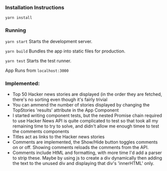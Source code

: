 ### Installation Instructions

  ```yarn install```

### Running

  ```yarn start```
    Starts the development server.

  ```yarn build```
    Bundles the app into static files for production.

  ```yarn test```
    Starts the test runner.

App Runs from `localhost:3000`



### Implemented:
* Top 50 Hacker news stories are displayed (in the order they are fetched, there's no sorting even though it's
fairly trivial
* You can ammend the number of stories displayed by changing the TopStories 'results' attribute in the App Component
* I started writing component tests, but the nested Promise chain required to use Hacker News API is quite complicated to test
so that took all my remaining time to try to solve, and didn't allow me enough timee to test the comments components
* Titles act as links to the Hacker news stories
* Comments are implemented, the Show/Hide button toggles comments on or off.  Showing comments reloads the comments
from the API.
* Comments include HtML and formatting, with more time I'd add a parser to strip these.  Maybe by using js to create a div
dynamically then adding the text to the unused div and displaying that div's 'innerHTML' only.